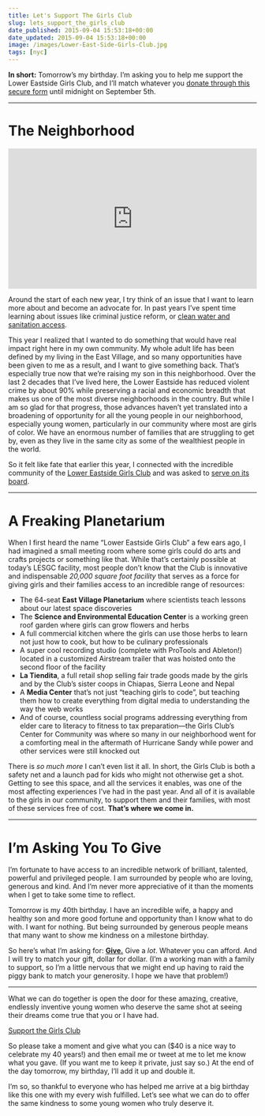 ```yaml
---
title: Let's Support The Girls Club
slug: lets_support_the_girls_club
date_published: 2015-09-04 15:53:18+00:00
date_updated: 2015-09-04 15:53:18+00:00
image: /images/Lower-East-Side-Girls-Club.jpg
tags: [nyc]
---
```

**In short:** Tomorrow’s my birthday. I’m asking you to help me support the Lower Eastside Girls Club, and I’ll match whatever you [donate through this secure form](https://app.etapestry.com/onlineforms/LowerEastsideGirlsClubofN/anil.html) until midnight on September 5th.

---

# The Neighborhood

<div style="padding:56.25% 0 0 0;position:relative;"><iframe src="https://player.vimeo.com/video/128501141?h=baf702a70d&title=0&portrait=0" style="position:absolute;top:0;left:0;width:100%;height:100%;" frameborder="0" allow="autoplay; fullscreen; picture-in-picture" allowfullscreen></iframe></div><script src="https://player.vimeo.com/api/player.js"></script>

Around the start of each new year, I try think of an issue that I want to learn more about and become an advocate for. In past years I’ve spent time learning about issues like criminal justice reform, or [clean water and sanitation access](http://anildash.com/2013/08/bringing-water-to-a-town-like-ours.html).  

This year I realized that I wanted to do something that would have real impact right here in my own community. My whole adult life has been defined by my living in the East Village, and so many opportunities have been given to me as a result, and I want to give something back. That’s especially true now that we’re raising my son in this neighborhood. Over the last 2 decades that I’ve lived here, the Lower Eastside has reduced violent crime by about 90% while preserving a racial and economic breadth that makes us one of the most diverse neighborhoods in the country. But while I am so glad for that progress, those advances haven’t yet translated into a broadening of opportunity for all the young people in our neighborhood, especially young women, particularly in our community where most are girls of color. We have an enormous number of families that are struggling to get by, even as they live in the same city as some of the wealthiest people in the world.

So it felt like fate that earlier this year, I connected with the incredible community of the [Lower Eastside Girls Club](http://www.girlsclub.org/) and was asked to [serve on its board](http://www.girlsclub.org/leadership/).

---

# A Freaking Planetarium

When I first heard the name “Lower Eastside Girls Club” a few ears ago, I had imagined a small meeting room where some girls could do arts and crafts projects or something like that. While that’s certainly possible at today’s LESGC facility, most people don’t know that the Club is innovative and indispensable *20,000 square foot facility* that serves as a force for giving girls and their families access to an incredible range of resources:

- The 64-seat **East Village Planetarium** where scientists teach lessons about our latest space discoveries
- The **Science and Environmental Education Center** is a working green roof garden where girls can grow flowers and herbs
- A full commercial kitchen where the girls can use those herbs to learn not just how to cook, but how to be culinary professionals
- A super cool recording studio (complete with ProTools and Ableton!) located in a customized Airstream trailer that was hoisted onto the second floor of the facility
- **La Tiendita**, a full retail shop selling fair trade goods made by the girls and by the Club’s sister coops in Chiapas, Sierra Leone and Nepal
- A **Media Center** that’s not just “teaching girls to code”, but teaching them how to create everything from digital media to understanding the way the web works
- And of course, countless social programs addressing everything from elder care to literacy to fitness to tax preparation—the Girls Club’s Center for Community was where so many in our neighborhood went for a comforting meal in the aftermath of Hurricane Sandy while power and other services were still knocked out

There is *so much more* I can’t even list it all. In short, the Girls Club is both a safety net and a launch pad for kids who might not otherwise get a shot. Getting to see this space, and all the services it enables, was one of the most affecting experiences I’ve had in the past year. And all of it is available to the girls in our community, to support them and their families, with most of these services free of cost. **That’s where we come in.**

---

# I’m Asking You To Give

I’m fortunate to have access to an incredible network of brilliant, talented, powerful and privileged people. I am surrounded by people who are loving, generous and kind. And I’m never more appreciative of it than the moments when I get to take some time to reflect.

Tomorrow is my 40th birthday. I have an incredible wife, a happy and healthy son and more good fortune and opportunity than I know what to do with. I want for nothing. But being surrounded by generous people means that many want to show me kindness on a milestone birthday.

So here’s what I’m asking for: **[Give.](https://app.etapestry.com/onlineforms/LowerEastsideGirlsClubofN/anil.html)** Give a *lot*. Whatever you can afford. And I will try to match your gift, dollar for dollar. (I’m a working man with a family to support, so I’m a little nervous that we might end up having to raid the piggy bank to match your generosity. I hope we have that problem!)

---

What we can do together is open the door for these amazing, creative, endlessly inventive young women who deserve the same shot at seeing their dreams come true that you or I have had.

[Support the Girls Club](https://app.etapestry.com/onlineforms/LowerEastsideGirlsClubofN/anil.html)

So please take a moment and give what you can ($40 is a nice way to celebrate my 40 years!) and then email me or tweet at me to let me know what you gave. (If you want me to keep it private, just say so.) At the end of the day tomorrow, my birthday, I’ll add it up and double it.

I’m so, so thankful to everyone who has helped me arrive at a big birthday like this one with my every wish fulfilled. Let’s see what we can do to offer the same kindness to some young women who truly deserve it.
